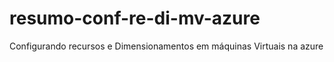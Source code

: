 # resumo-conf-re-di-mv-azure
Configurando recursos e Dimensionamentos em máquinas Virtuais na azure
